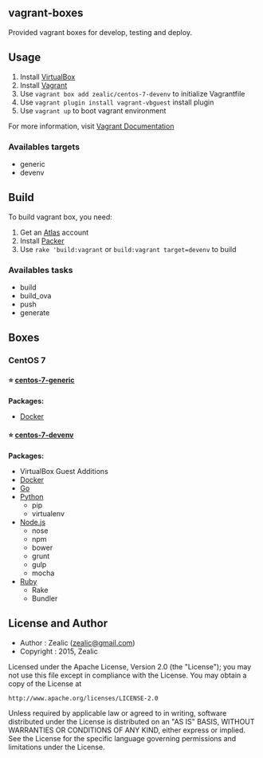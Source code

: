 ## vagrant-boxes
Provided vagrant boxes for develop, testing and deploy.


## Usage
1. Install [VirtualBox](https://www.virtualbox.org/wiki/Downloads)
2. Install [Vagrant](https://www.vagrantup.com)
3. Use `vagrant box add zealic/centos-7-devenv` to initialize Vagrantfile
4. Use `vagrant plugin install vagrant-vbguest` install plugin
5. Use `vagrant up` to boot vagrant environment

For more information, visit [Vagrant Documentation](https://docs.vagrantup.com/v2/)

### Availables targets
* generic
* devenv


## Build
To build vagrant box, you need:

1. Get an [Atlas](http://atlas.hashicorp.com) account
2. Install [Packer](http://www.packer.io)
3. Use `rake 'build:vagrant` or `build:vagrant target=devenv` to build

### Availables tasks
* build
* build_ova
* push
* generate


## Boxes
### CentOS 7

#### :star: [centos-7-generic](https://atlas.hashicorp.com/zealic/centos-7-generic)
**Packages:**
* [Docker](https://www.docker.com)

#### :star: [centos-7-devenv](https://atlas.hashicorp.com/zealic/centos-7-devenv)
**Packages:**
* VirtualBox Guest Additions
* [Docker](https://www.docker.com)
* [Go](https://golang.org)
* [Python](https://www.python.org)
  - pip
  - virtualenv
* [Node.js](https://nodejs.org)
  - nose
  - npm
  - bower
  - grunt
  - gulp
  - mocha
* [Ruby](https://www.ruby-lang.org)
  - Rake
  - Bundler


License and Author
------------------

- Author : Zealic (<zealic@gmail.com>)
- Copyright : 2015, Zealic

Licensed under the Apache License, Version 2.0 (the "License");
you may not use this file except in compliance with the License.
You may obtain a copy of the License at

    http://www.apache.org/licenses/LICENSE-2.0

Unless required by applicable law or agreed to in writing, software
distributed under the License is distributed on an "AS IS" BASIS,
WITHOUT WARRANTIES OR CONDITIONS OF ANY KIND, either express or implied.
See the License for the specific language governing permissions and
limitations under the License.
